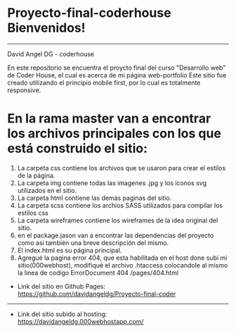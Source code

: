 # Proyecto-final-coderhouse Bienvenidos!
_________________________________________________________________________________________________________________________

David Angel DG - coderhouse

En este repositorio se encuentra el proycto final del curso "Desarrollo web" de Coder House, el cual es acerca de mi página web-portfolio
Este sitio fue creado utilizando el principio mobile first, por lo cual es totalmente responsive.

# En la rama master van a encontrar los archivos principales con los que está construido el sitio:

1. La carpeta css contiene los archivos que se usaron para crear el estilos de la página.
2. La carpeta img contiene todas las imagenes .jpg y los iconos svg utilizados en el sitio.
3. La carpeta html contiene las demás paginas del sitio.
4. La carpeta scss contiene los archios SASS utilizados para compilar los estilos css
5. La carpeta wireframes contiene los wireframes de la idea original del sitio.
6. en el package.jason van a encontrar las dependencias del proyecto como asi también una breve descripción del mismo.
7. El index.html es su página principal.
8. Agregué la pagina error 404, que esta habilitada en el host done subí mi sitio(000webhost), modifiqué el archivo .htaccess colocandole al mismo la linea de codigo  ErrorDocument 404 /pages/404.html


- Link del sitio en Github Pages:
https://github.com/davidangeldg/Proyecto-final-coder

<hr>

- Link del sitio subido al hosting:
https://davidangeldg.000webhostapp.com/
